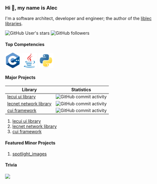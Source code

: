 ### Hi 👋, my name is Alec

I'm a software architect, developer and engineer; the author of the [liblec libraries](https://github.com/alecmus/liblec).

![GitHub User's stars](https://img.shields.io/github/stars/alecmus?affiliations=OWNER&label=GitHub%20Stars&logo=GitHub&logoColor=white)
![GitHub followers](https://img.shields.io/github/followers/alecmus?logo=GitHub&logoColor=white)

#### Top Competencies

<img src="https://github.com/devicons/devicon/blob/master/icons/cplusplus/cplusplus-original.svg" alt="C++" height="50" width="50" /> <img src="https://github.com/devicons/devicon/blob/master/icons/java/java-original.svg" alt="Java" width="50" height="50" /> <img src="https://github.com/devicons/devicon/blob/master/icons/python/python-original.svg" alt="Python" width="50" height="50" />

#### Major Projects
Library            | Statistics
--------------- | ------------------------------------
<a href="https://github.com/alecmus/lecui">lecui ui library</a>           | ![GitHub commit activity](https://img.shields.io/github/commit-activity/y/alecmus/lecui?color=green&label=commits&logo=Github&logoColor=white)
<a href="https://github.com/alecmus/lecnet">lecnet network library</a>    | ![GitHub commit activity](https://img.shields.io/github/commit-activity/y/alecmus/lecnet?color=green&label=commits&logo=Github&logoColor=white)
<a href="https://github.com/alecmus/cui">cui framework</a>                | ![GitHub commit activity](https://img.shields.io/github/commit-activity/y/alecmus/cui?color=green&label=commits&logo=Github&logoColor=white)

1. <a href="https://github.com/alecmus/lecui">lecui ui library</a>
2. <a href="https://github.com/alecmus/lecnet">lecnet network library</a>
3. <a href="https://github.com/alecmus/cui">cui framework</a>

#### Featured Minor Projects
1. <a href="https://github.com/alecmus/spotlight_images">spotlight_images</a>

#### Trivia
<a href="https://github.com/alecmus">
  <img align="center" src="https://github-readme-stats.vercel.app/api/top-langs/?username=alecmus&theme=light&hide_langs_below=1&hide=c&langs_count=6&layout=compact" />
</a>

<br>

<!--
**alecmus/alecmus** is a ✨ _special_ ✨ repository because its `README.md` (this file) appears on your GitHub profile.

Here are some ideas to get you started:

- 🔭 I’m currently working on ...
- 🌱 I’m currently learning ...
- 👯 I’m looking to collaborate on ...
- 🤔 I’m looking for help with ...
- 💬 Ask me about ...
- 📫 How to reach me: ...
- 😄 Pronouns: ...
- ⚡ Fun fact: ...
-->
